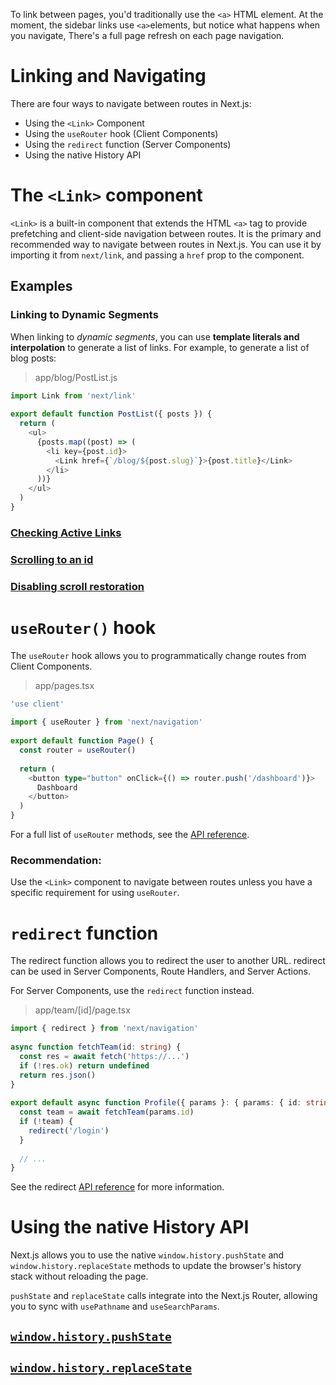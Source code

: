 To link between pages, you'd traditionally use the `<a>` HTML element. At the moment, the sidebar links use `<a>`elements, but notice what happens when you navigate, There's a full page refresh on each page navigation.

# Linking and Navigating
There are four ways to navigate between routes in Next.js:

* Using the `<Link>` Component
* Using the `useRouter` hook (Client Components)
* Using the `redirect` function (Server Components)
* Using the native History API

# The `<Link>` component
`<Link>` is a built-in component that extends the HTML `<a>` tag to provide prefetching and client-side navigation between routes. It is the primary and recommended way to navigate between routes in Next.js.
You can use it by importing it from `next/link`, and passing a `href` prop to the component.

## Examples
### Linking to Dynamic Segments
When linking to *dynamic segments*, you can use **template literals and interpolation** to generate a list of links. For example, to generate a list of blog posts:

> app/blog/PostList.js
```typescript
import Link from 'next/link'
 
export default function PostList({ posts }) {
  return (
    <ul>
      {posts.map((post) => (
        <li key={post.id}>
          <Link href={`/blog/${post.slug}`}>{post.title}</Link>
        </li>
      ))}
    </ul>
  )
}
```

### [Checking Active Links](https://nextjs.org/docs/app/building-your-application/routing/linking-and-navigating#checking-active-links)
### [Scrolling to an id](https://nextjs.org/docs/app/building-your-application/routing/linking-and-navigating#scrolling-to-an-id)
### [Disabling scroll restoration](https://nextjs.org/docs/app/building-your-application/routing/linking-and-navigating#disabling-scroll-restoration)

# `useRouter()` hook
The `useRouter` hook allows you to programmatically change routes from Client Components.

> app/pages.tsx
```typescript
'use client'
 
import { useRouter } from 'next/navigation'
 
export default function Page() {
  const router = useRouter()
 
  return (
    <button type="button" onClick={() => router.push('/dashboard')}>
      Dashboard
    </button>
  )
}
```
For a full list of `useRouter` methods, see the [API reference](https://nextjs.org/docs/app/api-reference/functions/use-router).

### Recommendation:
Use the `<Link>` component to navigate between routes unless you have a specific requirement for using `useRouter`.

# `redirect` function
The redirect function allows you to redirect the user to another URL. redirect can be used in Server Components, Route Handlers, and Server Actions.

For Server Components, use the `redirect` function instead.

> app/team/[id]/page.tsx
```typescript
import { redirect } from 'next/navigation'
 
async function fetchTeam(id: string) {
  const res = await fetch('https://...')
  if (!res.ok) return undefined
  return res.json()
}
 
export default async function Profile({ params }: { params: { id: string } }) {
  const team = await fetchTeam(params.id)
  if (!team) {
    redirect('/login')
  }
 
  // ...
}
```
See the redirect [API reference](https://nextjs.org/docs/app/api-reference/functions/redirect) for more information.

# Using the native History API
Next.js allows you to use the native `window.history.pushState` and `window.history.replaceState` methods to update the browser's history stack without reloading the page.

`pushState` and `replaceState` calls integrate into the Next.js Router, allowing you to sync with `usePathname` and `useSearchParams`.

## [`window.history.pushState`](https://nextjs.org/docs/app/building-your-application/routing/linking-and-navigating#windowhistorypushstate)

## [`window.history.replaceState`](https://nextjs.org/docs/app/building-your-application/routing/linking-and-navigating#windowhistoryreplacestate)